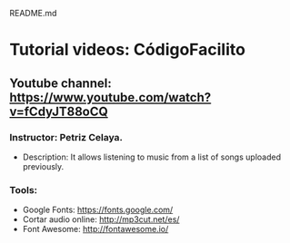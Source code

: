 README.md

# Tutorial videos: CódigoFacilito
## Youtube channel: https://www.youtube.com/watch?v=fCdyJT88oCQ
### Instructor: Petriz Celaya.
* Description: It allows listening to music from a list of songs uploaded previously.

### Tools:
* Google Fonts: https://fonts.google.com/
* Cortar audio online: http://mp3cut.net/es/
* Font Awesome: http://fontawesome.io/
